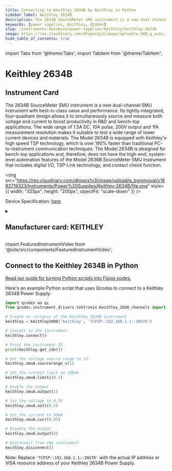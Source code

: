 ```yaml
---
title: Connecting to Keithley 2634B by Keithley in Python
sidebar_label: Keithley 2634B
description: The 2634B SourceMeter SMU instrument is a new dual-channel SMU instrument with best-in-class value and performance. Its tightly-integrated, four-quadrant design allows it to simultaneously source and measure both voltage and current to boost productivity in R&D and bench-top applications. The wide range of 1.5A DC, 10A pulse, 200V output and 1fA measurement resolution makes it suitable to test a wide range of lower current devices and materials. The Model 2634B is equipped with Keithley's high speed TSP technology, which is over 190% faster than traditional PC-to-instrument communication techniques. The Model 2634B is designed for bench-top applications and, therefore, does not have the high-end, system-level automation features of the Model 2636B SourceMeter SMU Instrument that includes digital I/O, TSP-Link technology, and contact check function.
keywords: [power supplies, Keithley, QCodes]
slug: /instruments-database/power-supplies/keithley/keithley-2634b
image: https://res.cloudinary.com/dhopxs1y3/image/upload/w_600,q_auto,f_auto/e_bgremoval/v1692719323/Instruments/Power%20Supplies/Keithley-2634B/file.jpg
hide_table_of_contents: true
---
```


import Tabs from '@theme/Tabs';
import TabItem from '@theme/TabItem';

# Keithley 2634B

## Instrument Card

<div className="flex">

<div>

The 2634B SourceMeter SMU instrument is a new dual-channel SMU instrument with best-in-class value and performance. Its tightly-integrated, four-quadrant design allows it to simultaneously source and measure both voltage and current to boost productivity in R&D and bench-top applications. The wide range of 1.5A DC, 10A pulse, 200V output and 1fA measurement resolution makes it suitable to test a wide range of lower current devices and materials. The Model 2634B is equipped with Keithley's high speed TSP technology, which is over 190% faster than traditional PC-to-instrument communication techniques. The Model 2634B is designed for bench-top applications and, therefore, does not have the high-end, system-level automation features of the Model 2636B SourceMeter SMU Instrument that includes digital I/O, TSP-Link technology, and contact check function.

</div>

<img src="https://res.cloudinary.com/dhopxs1y3/image/upload/e_bgremoval/v1692719323/Instruments/Power%20Supplies/Keithley-2634B/file.png" style={{ width: "325px", height: "200px", objectFit: "scale-down" }} />

</div>

<div className="flex text-center">

<p>Device Specification: <a target="\_blank" href="https://www.testequipmenthq.com/datasheets/KEITHLEY-2636B-Datasheet.pdf">here</a></p>

</div>

<details style={{ marginTop: "15px"}}>
<summary><h2>Manufacturer card: KEITHLEY</h2></summary>

<img src="https://res.cloudinary.com/dhopxs1y3/image/upload/v1692806202/Instruments/Vendor%20Logos/Keithley.png" style={{ width: "100%", height: "170px",objectFit: "scale-down" }} />

Keithley Instruments is a measurement and instrument company headquartered in Solon, Ohio, that develops, manufactures, markets, and sells data acquisition products, as well as complete systems for high-volume production and assembly testing.

<ul>
  <li>Headquarters: Cleveland, Ohio, United States</li>
  <li>Yearly Revenue (millions, USD): 110.6</li>
  <li>Vendor Website: <a href="https://www.tek.com/en">here</a></li>
</ul>
</details>

import FeaturedInstrumentVideo from '@site/src/components/FeaturedInstrumentVideo';

<FeaturedInstrumentVideo category='POWER_SUPPLIES' manufacturer='KEITHLEY'></FeaturedInstrumentVideo>


## Connect to the Keithley 2634B in Python

[Read our guide for turning Python scripts into Flojoy nodes.](https://docs.flojoy.ai/custom-nodes/creating-custom-node/)
<Tabs>

<TabItem value="Flojoy" label="Flojoy" className="flojoy-instrument-tabs">

<NodeCardCollection category='POWER_SUPPLIES' manufacturer='KEITHLEY'></NodeCardCollection>

</TabItem>
<TabItem value="QCodes" label="QCodes">

Here's an example Python script that uses Qcodes to connect to a Keithley 2634B Power Supply:

```python
import qcodes as qc
from qcodes.instrument_drivers.tektronix.Keithley_2600_channels import Keithley2600

# Create an instance of the Keithley 2634B instrument
keithley = Keithley2600('keithley', 'TCPIP::192.168.1.1::INSTR')

# Connect to the instrument
keithley.connect()

# Print the instrument ID
print(keithley.get_idn())

# Set the voltage source range to 1V
keithley.smuA.sourcerange_v(1)

# Set the current limit to 100mA
keithley.smuA.limiti(0.1)

# Enable the output
keithley.smuA.output(1)

# Set the voltage to 0.5V
keithley.smuA.volt(0.5)

# Set the current to 50mA
keithley.smuA.curr(0.05)

# Disable the output
keithley.smuA.output(0)

# Disconnect from the instrument
keithley.disconnect()
```

Note: Replace `'TCPIP::192.168.1.1::INSTR'` with the actual IP address or VISA resource address of your Keithley 2634B Power Supply.

</TabItem>
</Tabs>